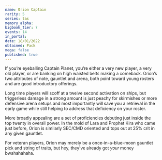 ```yaml
---
name: Orion Captain
rarity: 5
series: tas
memory_alpha:
bigbook_tier: 7
events: 14
in_portal:
date: 18/01/2022
obtained: Pack
mega: false
published: true
---
```


If you’re eyeballing Captain Planet, you’re either a very new player, a very old player, or are banking on high waisted belts making a comeback. Orion’s two attributes of note, gauntlet and arena, both point toward young rosters and are good introductory offerings.

Long time players will scoff at a twelve second activation on ships, but triggerless damage in a strong amount is just peachy for skirmishes or more defensive arena setups and most importantly will save you a retrieval in the early game while still helping to address that deficiency on your roster.

More broadly appealing are a set of proficiencies debuting just inside the top twenty in overall power. In the mold of Lara and Prophet Kira who came just before, Orion is similarly SEC/CMD oriented and tops out at 25% crit in any given gauntlet.

For veteran players, Orion may merely be a once-in-a-blue-moon gauntlet pick and string of traits, but hey, they’ve already got *your* money bwahahahaha.
